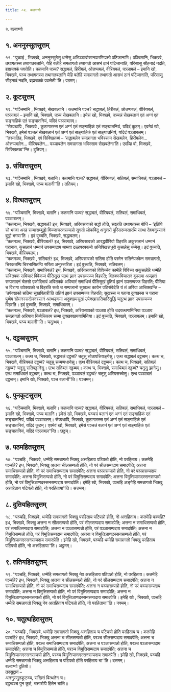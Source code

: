 ```yaml
---
title: ०२. बलवग्गो

---
```

२. बलवग्गो  


## १. अननुस्सुतसुत्तम्

११. ‘‘पुब्बाहं , भिक्खवे, अननुस्सुतेसु धम्मेसु अभिञ्ञावोसानपारमिप्पत्तो पटिजानामि। पञ्चिमानि, भिक्खवे, तथागतस्स तथागतबलानि, येहि बलेहि समन्नागतो तथागतो आसभं ठानं पटिजानाति, परिसासु सीहनादं नदति, ब्रह्मचक्कं पवत्तेति। कतमानि पञ्च? सद्धाबलं, हिरीबलं, ओत्तप्पबलं, वीरियबलं, पञ्ञाबलं – इमानि खो, भिक्खवे, पञ्च तथागतस्स तथागतबलानि येहि बलेहि समन्नागतो तथागतो आसभं ठानं पटिजानाति, परिसासु सीहनादं नदति, ब्रह्मचक्कं पवत्तेती’’ति। पठमम्।  


## २. कूटसुत्तम्

१२. ‘‘पञ्चिमानि , भिक्खवे, सेखबलानि। कतमानि पञ्च? सद्धाबलं, हिरीबलं, ओत्तप्पबलं, वीरियबलं, पञ्ञाबलं – इमानि खो, भिक्खवे, पञ्च सेखबलानि। इमेसं खो, भिक्खवे, पञ्चन्नं सेखबलानं एतं अग्गं एतं सङ्गाहिकं एतं सङ्घातनियं, यदिदं पञ्ञाबलम्।  
‘‘सेय्यथापि , भिक्खवे , कूटागारस्स एतं अग्गं एतं सङ्गाहिकं एतं सङ्घातनियं, यदिदं कूटम्। एवमेवं खो, भिक्खवे, इमेसं पञ्चन्नं सेखबलानं एतं अग्गं एतं सङ्गाहिकं एतं सङ्घातनियं, यदिदं पञ्ञाबलम्।  
‘‘तस्मातिह, भिक्खवे, एवं सिक्खितब्बं – ‘सद्धाबलेन समन्नागता भविस्साम सेखबलेन, हिरीबलेन… ओत्तप्पबलेन… वीरियबलेन… पञ्ञाबलेन समन्नागता भविस्साम सेखबलेना’ति। एवञ्हि वो, भिक्खवे, सिक्खितब्ब’’न्ति। दुतियम्।  


## ३. संखित्तसुत्तम्

१३. ‘‘पञ्चिमानि , भिक्खवे, बलानि। कतमानि पञ्च? सद्धाबलं, वीरियबलं, सतिबलं, समाधिबलं, पञ्ञाबलं – इमानि खो, भिक्खवे, पञ्च बलानी’’ति। ततियम्।  


## ४. वित्थतसुत्तम्

१४. ‘‘पञ्चिमानि, भिक्खवे, बलानि। कतमानि पञ्च? सद्धाबलं, वीरियबलं, सतिबलं, समाधिबलं, पञ्ञाबलम्।  
‘‘कतमञ्च, भिक्खवे, सद्धाबलं? इध, भिक्खवे, अरियसावको सद्धो होति, सद्दहति तथागतस्स बोधिं – ‘इतिपि सो भगवा अरहं सम्मासम्बुद्धो विज्जाचरणसम्पन्नो सुगतो लोकविदू अनुत्तरो पुरिसदम्मसारथि सत्था देवमनुस्सानं बुद्धो भगवा’ति । इदं वुच्चति, भिक्खवे, सद्धाबलम्।  
‘‘कतमञ्च, भिक्खवे, वीरियबलं? इध, भिक्खवे, अरियसावको आरद्धवीरियो विहरति अकुसलानं धम्मानं पहानाय, कुसलानं धम्मानं उपसम्पदाय थामवा दळ्हपरक्कमो अनिक्खित्तधुरो कुसलेसु धम्मेसु। इदं वुच्चति, भिक्खवे, वीरियबलम्।  
‘‘कतमञ्च, भिक्खवे , सतिबलं? इध, भिक्खवे, अरियसावको सतिमा होति परमेन सतिनेपक्केन समन्नागतो, चिरकतम्पि चिरभासितम्पि सरिता अनुस्सरिता। इदं वुच्चति, भिक्खवे, सतिबलम्।  
‘‘कतमञ्च, भिक्खवे, समाधिबलं? इध, भिक्खवे, अरियसावको विविच्चेव कामेहि विविच्च अकुसलेहि धम्मेहि सवितक्कं सविचारं विवेकजं पीतिसुखं पठमं झानं उपसम्पज्ज विहरति; वितक्कविचारानं वूपसमा अज्झत्तं सम्पसादनं चेतसो एकोदिभावं अवितक्कं अविचारं समाधिजं पीतिसुखं दुतियं झानं उपसम्पज्ज विहरति; पीतिया च विरागा उपेक्खको च विहरति सतो च सम्पजानो सुखञ्च कायेन पटिसंवेदेति यं तं अरिया आचिक्खन्ति – ‘उपेक्खको सतिमा सुखविहारी’ति ततियं झानं उपसम्पज्ज विहरति; सुखस्स च पहाना दुक्खस्स च पहाना पुब्बेव सोमनस्सदोमनस्सानं अत्थङ्गमा अदुक्खमसुखं उपेक्खासतिपारिसुद्धिं चतुत्थं झानं उपसम्पज्ज विहरति। इदं वुच्चति, भिक्खवे, समाधिबलम्।  
‘‘कतमञ्च, भिक्खवे, पञ्ञाबलं? इध, भिक्खवे, अरियसावको पञ्ञवा होति उदयत्थगामिनिया पञ्ञाय समन्नागतो अरियाय निब्बेधिकाय सम्मा दुक्खक्खयगामिनिया। इदं वुच्चति, भिक्खवे, पञ्ञाबलम्। इमानि खो, भिक्खवे, पञ्च बलानी’’ति। चतुत्थम्।  


## ५. दट्ठब्बसुत्तम्

१५. ‘‘पञ्चिमानि, भिक्खवे, बलानि। कतमानि पञ्च? सद्धाबलं, वीरियबलं, सतिबलं, समाधिबलं, पञ्ञाबलम्। कत्थ च, भिक्खवे, सद्धाबलं दट्ठब्बं? चतूसु सोतापत्तियङ्गेसु। एत्थ सद्धाबलं दट्ठब्बम्। कत्थ च, भिक्खवे, वीरियबलं दट्ठब्बं? चतूसु सम्मप्पधानेसु। एत्थ वीरियबलं दट्ठब्बम्। कत्थ च, भिक्खवे, सतिबलं दट्ठब्बं? चतूसु सतिपट्ठानेसु। एत्थ सतिबलं दट्ठब्बम्। कत्थ च, भिक्खवे, समाधिबलं दट्ठब्बं? चतूसु झानेसु। एत्थ समाधिबलं दट्ठब्बम्। कत्थ च, भिक्खवे, पञ्ञाबलं दट्ठब्बं? चतूसु अरियसच्चेसु। एत्थ पञ्ञाबलं दट्ठब्बम्। इमानि खो, भिक्खवे, पञ्च बलानी’’ति। पञ्चमम्।  


## ६. पुनकूटसुत्तम्

१६. ‘‘पञ्चिमानि, भिक्खवे, बलानि। कतमानि पञ्च? सद्धाबलं, वीरियबलं, सतिबलं, समाधिबलं, पञ्ञाबलं – इमानि खो, भिक्खवे, पञ्च बलानि। इमेसं खो, भिक्खवे, पञ्चन्नं बलानं एतं अग्गं एतं सङ्गाहिकं एतं सङ्घातनियं, यदिदं पञ्ञाबलम्। सेय्यथापि, भिक्खवे, कूटागारस्स एतं अग्गं एतं सङ्गाहिकं एतं सङ्घातनियं, यदिदं कूटम्। एवमेवं खो, भिक्खवे, इमेसं पञ्चन्नं बलानं एतं अग्गं एतं सङ्गाहिकं एतं सङ्घातनियं, यदिदं पञ्ञाबल’’न्ति। छट्ठम्।  


## ७. पठमहितसुत्तम्

१७. ‘‘पञ्चहि , भिक्खवे, धम्मेहि समन्नागतो भिक्खु अत्तहिताय पटिपन्नो होति, नो परहिताय। कतमेहि पञ्चहि? इध, भिक्खवे, भिक्खु अत्तना सीलसम्पन्नो होति, नो परं सीलसम्पदाय समादपेति; अत्तना समाधिसम्पन्नो होति, नो परं समाधिसम्पदाय समादपेति; अत्तना पञ्ञासम्पन्नो होति, नो परं पञ्ञासम्पदाय समादपेति; अत्तना विमुत्तिसम्पन्नो होति, नो परं विमुत्तिसम्पदाय समादपेति; अत्तना विमुत्तिञाणदस्सनसम्पन्नो होति, नो परं विमुत्तिञाणदस्सनसम्पदाय समादपेति। इमेहि खो, भिक्खवे, पञ्चहि अङ्गेहि समन्नागतो भिक्खु अत्तहिताय पटिपन्नो होति, नो परहिताया’’ति। सत्तमम्।  


## ८. दुतियहितसुत्तम्

१८. ‘‘पञ्चहि, भिक्खवे, धम्मेहि समन्नागतो भिक्खु परहिताय पटिपन्नो होति, नो अत्तहिताय। कतमेहि पञ्चहि? इध, भिक्खवे, भिक्खु अत्तना न सीलसम्पन्नो होति, परं सीलसम्पदाय समादपेति; अत्तना न समाधिसम्पन्नो होति, परं समाधिसम्पदाय समादपेति; अत्तना न पञ्ञासम्पन्नो होति, परं पञ्ञासम्पदाय समादपेति; अत्तना न विमुत्तिसम्पन्नो होति, परं विमुत्तिसम्पदाय समादपेति; अत्तना न विमुत्तिञाणदस्सनसम्पन्नो होति, परं विमुत्तिञाणदस्सनसम्पदाय समादपेति। इमेहि खो, भिक्खवे, पञ्चहि धम्मेहि समन्नागतो भिक्खु परहिताय पटिपन्नो होति, नो अत्तहिताया’’ति। अट्ठमम्।  


## ९. ततियहितसुत्तम्

१९. ‘‘पञ्चहि, भिक्खवे, धम्मेहि समन्नागतो भिक्खु नेव अत्तहिताय पटिपन्नो होति, नो परहिताय। कतमेहि पञ्चहि? इध, भिक्खवे, भिक्खु अत्तना न सीलसम्पन्नो होति, नो परं सीलसम्पदाय समादपेति; अत्तना न समाधिसम्पन्नो होति, नो परं समाधिसम्पदाय समादपेति; अत्तना न पञ्ञासम्पन्नो होति, नो परं पञ्ञासम्पदाय समादपेति; अत्तना न विमुत्तिसम्पन्नो होति, नो परं विमुत्तिसम्पदाय समादपेति; अत्तना न विमुत्तिञाणदस्सनसम्पन्नो होति, नो परं विमुत्तिञाणदस्सनसम्पदाय समादपेति। इमेहि खो , भिक्खवे, पञ्चहि धम्मेहि समन्नागतो भिक्खु नेव अत्तहिताय पटिपन्नो होति, नो परहिताया’’ति। नवमम्।  


## १०. चतुत्थहितसुत्तम्

२०. ‘‘पञ्चहि , भिक्खवे, धम्मेहि समन्नागतो भिक्खु अत्तहिताय च पटिपन्नो होति परहिताय च। कतमेहि पञ्चहि? इध, भिक्खवे, भिक्खु अत्तना च सीलसम्पन्नो होति, परञ्च सीलसम्पदाय समादपेति; अत्तना च समाधिसम्पन्नो होति, परञ्च समाधिसम्पदाय समादपेति, अत्तना च पञ्ञासम्पन्नो होति, परञ्च पञ्ञासम्पदाय समादपेति; अत्तना च विमुत्तिसम्पन्नो होति, परञ्च विमुत्तिसम्पदाय समादपेति; अत्तना च विमुत्तिञाणदस्सनसम्पन्नो होति, परञ्च विमुत्तिञाणदस्सनसम्पदाय समादपेति। इमेहि खो, भिक्खवे, पञ्चहि धम्मेहि समन्नागतो भिक्खु अत्तहिताय च पटिपन्नो होति परहिताय चा’’ति। दसमम्।  
बलवग्गो दुतियो।  
तस्सुद्दानं –  
अननुस्सुतकूटञ्च, संखित्तं वित्थतेन च।  
दट्ठब्बञ्च पुन कूटं, चत्तारोपि हितेन चाति॥  